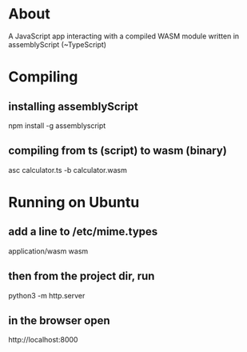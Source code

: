 # About

A JavaScript app interacting with a compiled WASM module written in assemblyScript (~TypeScript)

# Compiling

## installing assemblyScript

npm install -g assemblyscript

## compiling from ts (script) to wasm (binary)

asc calculator.ts -b calculator.wasm

# Running on Ubuntu

## add a line to /etc/mime.types

application/wasm wasm

## then from the project dir, run

python3 -m http.server

## in the browser open

http://localhost:8000
